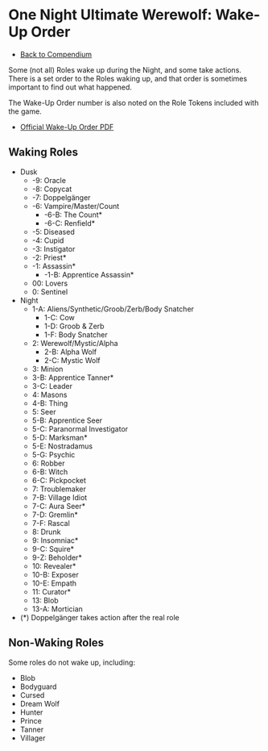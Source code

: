 # One Night Ultimate Werewolf: Wake-Up Order

- [Back to Compendium](/fake-fan-adam/view/werewolf~compendium)

Some (not all) Roles wake up during the Night, and some take actions.
There is a set order to the Roles waking up, and that order is sometimes important to find out what happened.

The Wake-Up Order number is also noted on the Role Tokens included with the game.

- [Official Wake-Up Order PDF](assets/werewolf/ONUW_wake_order_official.pdf)

## Waking Roles

- Dusk
    - -9: Oracle
    - -8: Copycat
    - -7: Doppelgänger
    - -6: Vampire/Master/Count
        - -6-B: The Count*
        - -6-C: Renfield*
    - -5: Diseased
    - -4: Cupid
    - -3: Instigator
    - -2: Priest*
    - -1: Assassin*
        - -1-B: Apprentice Assassin*
    - 00: Lovers
    - 0: Sentinel
- Night
    - 1-A: Aliens/Synthetic/Groob/Zerb/Body Snatcher
        - 1-C: Cow
        - 1-D: Groob & Zerb
        - 1-F: Body Snatcher
    - 2: Werewolf/Mystic/Alpha
        - 2-B: Alpha Wolf
        - 2-C: Mystic Wolf
    - 3: Minion
    - 3-B: Apprentice Tanner*
    - 3-C: Leader
    - 4: Masons
    - 4-B: Thing
    - 5: Seer
    - 5-B: Apprentice Seer
    - 5-C: Paranormal Investigator
    - 5-D: Marksman*
    - 5-E: Nostradamus
    - 5-G: Psychic
    - 6: Robber
    - 6-B: Witch
    - 6-C: Pickpocket
    - 7: Troublemaker
    - 7-B: Village Idiot
    - 7-C: Aura Seer*
    - 7-D: Gremlin*
    - 7-F: Rascal
    - 8: Drunk
    - 9: Insomniac*
    - 9-C: Squire*
    - 9-Z: Beholder*
    - 10: Revealer*
    - 10-B: Exposer
    - 10-E: Empath
    - 11: Curator*
    - 13: Blob
    - 13-A: Mortician
- (*) Doppelgänger takes action after the real role

## Non-Waking Roles
Some roles do not wake up, including:

- Blob
- Bodyguard
- Cursed
- Dream Wolf
- Hunter
- Prince
- Tanner
- Villager
